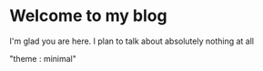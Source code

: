 # Welcome to my blog

I'm glad you are here. I plan to talk about absolutely nothing at all

"theme : minimal"
